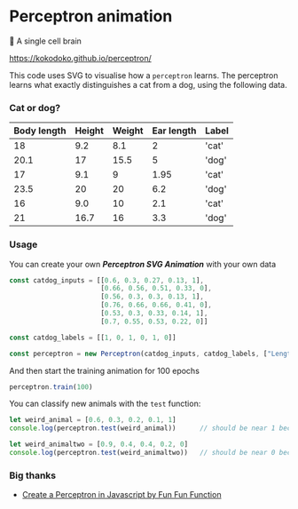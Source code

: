 # Perceptron animation

🧠 A single cell brain 

https://kokodoko.github.io/perceptron/

This code uses SVG to visualise how a `perceptron` learns. The perceptron learns what exactly distinguishes a cat from a dog, using the following data.

### Cat or dog?

| Body length | Height | Weight | Ear length |  Label |
| ----------- | ------ | ------ | ---------- |  ----- |
| 18 | 9.2 | 8.1 | 2 | 'cat' |
| 20.1 | 17 | 15.5 | 5 | 'dog' |
| 17 | 9.1 | 9 | 1.95 | 'cat' |
| 23.5 | 20 | 20 | 6.2 | 'dog' |
| 16 | 9.0 | 10 | 2.1 | 'cat' |
| 21 | 16.7 | 16 | 3.3 | 'dog' |

### Usage

You can create your own ***Perceptron SVG Animation*** with your own data

```javascript
const catdog_inputs = [[0.6, 0.3, 0.27, 0.13, 1],
                       [0.66, 0.56, 0.51, 0.33, 0],
                       [0.56, 0.3, 0.3, 0.13, 1],
                       [0.76, 0.66, 0.66, 0.41, 0],
                       [0.53, 0.3, 0.33, 0.14, 1],
                       [0.7, 0.55, 0.53, 0.22, 0]]

const catdog_labels = [[1, 0, 1, 0, 1, 0]]

const perceptron = new Perceptron(catdog_inputs, catdog_labels, ["Length", "Height", "Weight", "Ears", "Claws"], "Cat or Dog?")
```
And then start the training animation for 100 epochs

```javascript
perceptron.train(100)
```

You can classify new animals with the `test` function:

```javascript
let weird_animal = [0.6, 0.3, 0.2, 0.1, 1]
console.log(perceptron.test(weird_animal))      // should be near 1 because cat has claws

let weird_animaltwo = [0.9, 0.4, 0.4, 0.2, 0]
console.log(perceptron.test(weird_animaltwo))   // should be near 0 because dog has no claws
```

### Big thanks

- [Create a Perceptron in Javascript by Fun Fun Function](https://youtu.be/o98qlvrcqiU)